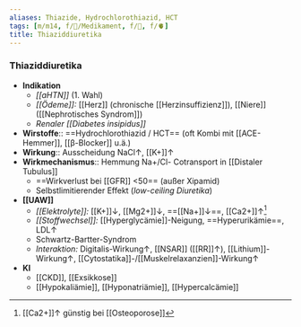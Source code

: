 ```yaml
---
aliases: Thiazide, Hydrochlorothiazid, HCT
tags: [m/m14, f/💊/Medikament, f/🍺, f/🫀]
title: Thiaziddiuretika
---
```

### Thiaziddiuretika
- **Indikation**
	- *[[aHTN]]* (1. Wahl)
	- *[[Ödeme]]:* [[Herz]] (chronische [[Herzinsuffizienz]]), [[Niere]] ([[Nephrotisches Syndrom]])
	- *Renaler [[Diabetes insipidus]]*
- **Wirstoffe**:: ==Hydrochlorothiazid / HCT== (oft Kombi mit [[ACE-Hemmer]], [[β-Blocker]] u.ä.)
- **Wirkung**:: Ausscheidung NaCl↑, [[K+]]↑
- **Wirkmechanismus**:: Hemmung Na+/Cl- Cotransport in [[Distaler Tubulus]]
	- ==Wirkverlust bei [[GFR]] <50== (außer Xipamid)
	- Selbstlimitierender Effekt (*low-ceiling Diuretika*)
- **[[UAW]]**
	- *[[Elektrolyte]]:* [[K+]]↓, [[Mg2+]]↓, ==[[Na+]]↓==, [[Ca2+]]↑[^1]
	- *[[Stoffwechsel]]:* [[Hyperglycämie]]-Neigung, ==Hyperurikämie==, LDL↑ 
	- Schwartz-Bartter-Syndrom
	- *Interaktion:* Digitalis-Wirkung↑, [[NSAR]] ([[RR]]↑), [[Lithium]]-Wirkung↑, [[Cytostatika]]-/[[Muskelrelaxanzien]]-Wirkung↑
- **KI**
	- [[CKD]], [[Exsikkose]]
	- [[Hypokaliämie]], [[Hyponatriämie]], [[Hypercalcämie]]


[^1]: [[Ca2+]]↑ günstig bei [[Osteoporose]]